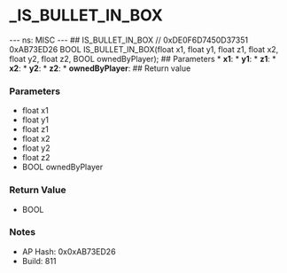 # _IS_BULLET_IN_BOX

--- ns: MISC --- ## IS_BULLET_IN_BOX  // 0xDE0F6D7450D37351 0xAB73ED26 BOOL IS_BULLET_IN_BOX(float x1, float y1, float z1, float x2, float y2, float z2, BOOL ownedByPlayer);  ## Parameters * **x1**: * **y1**: * **z1**: * **x2**: * **y2**: * **z2**: * **ownedByPlayer**:  ## Return value

### Parameters
* float x1
* float y1
* float z1
* float x2
* float y2
* float z2
* BOOL ownedByPlayer

### Return Value
* BOOL

### Notes
* AP Hash: 0x0xAB73ED26
* Build: 811

